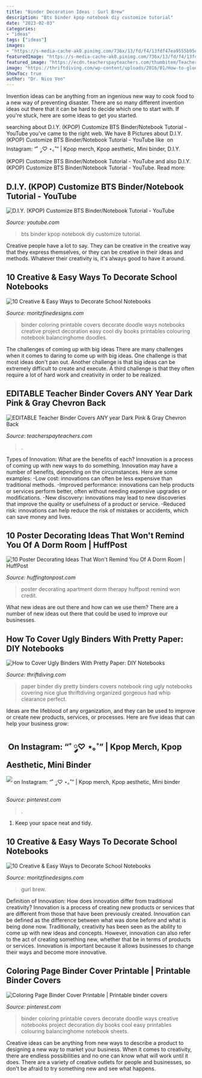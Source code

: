 ```yaml
---
title: "Binder Decoration Ideas : Gurl Brew"
description: "Bts binder kpop notebook diy customize tutorial"
date: "2023-02-03"
categories:
- "ideas"
tags: ["ideas"]
images:
- "https://s-media-cache-ak0.pinimg.com/736x/13/fd/f4/13fdf47ea9555b95e0f6c8b53a5388b4.jpg"
featuredImage: "https://s-media-cache-ak0.pinimg.com/736x/13/fd/f4/13fdf47ea9555b95e0f6c8b53a5388b4.jpg"
featured_image: "https://ecdn.teacherspayteachers.com/thumbitem/Teacher-Binder-Covers-for-2013-2014-Dark-Pink-Gray-Chevron-for-Back-to-School-1500873400/original-687773-1.jpg"
image: "https://thriftdiving.com/wp-content/uploads/2016/01/How-to-glue-pretty-paper-to-a-thrifted-binder-AFTER-ThriftDiving.com_.jpg"
ShowToc: true
author: "Dr. Nico Von"
---
```



Invention ideas can be anything from an ingenious new way to cook food to a new way of preventing disaster. There are so many different invention ideas out there that it can be hard to decide which one to start with. If you're stuck, here are some ideas to get you started.

	

		
searching about D.I.Y. (KPOP) Customize BTS Binder/Notebook Tutorial - YouTube you've came to the right web. We have 8 Pictures about D.I.Y. (KPOP) Customize BTS Binder/Notebook Tutorial - YouTube like ︎ on Instagram: “˚ ༘♡ ⋆｡˚” | Kpop merch, Kpop aesthetic, Mini binder, D.I.Y. (KPOP) Customize BTS Binder/Notebook Tutorial - YouTube and also D.I.Y. (KPOP) Customize BTS Binder/Notebook Tutorial - YouTube. Read more:
		
    
## D.I.Y. (KPOP) Customize BTS Binder/Notebook Tutorial - YouTube

<img loading=lazy src="http://i.ytimg.com/vi/FajWPXcQdI8/maxresdefault.jpg" onerror="this.onerror=null;this.src='https://tse3.mm.bing.net/th?id=OIP.BwBTYNckAG8-QWPvSVe8awHaEK&amp;pid=15.1';" alt="D.I.Y. (KPOP) Customize BTS Binder/Notebook Tutorial - YouTube">

_Source: youtube.com_

>bts binder kpop notebook diy customize tutorial. 

	

Creative people have a lot to say. They can be creative in the creative way that they express themselves, or they can be creative in their ideas and methods. Whatever their creativity is, it's always good to have it around.

    
## 10 Creative &amp; Easy Ways To Decorate School Notebooks

<img loading=lazy src="http://www.moritzfinedesigns.com/wp-content/uploads/2016/08/coloring-doodle-binder-cover-printable-9.jpg" onerror="this.onerror=null;this.src='https://tse1.mm.bing.net/th?id=OIP.oRQnbfaHl5z4ScRr8xuPrwHaLH&amp;pid=15.1';" alt="10 Creative &amp; Easy Ways to Decorate School Notebooks">

_Source: moritzfinedesigns.com_

>binder coloring printable covers decorate doodle ways notebooks creative project decoration easy cool diy books printables colouring notebook balancinghome doodles. 

	

The challenges of coming up with big ideas
There are many challenges when it comes to daring to come up with big ideas. One challenge is that most ideas don't pan out. Another challenge is that big ideas can be extremely difficult to create and execute. A third challenge is that they often require a lot of hard work and creativity in order to be realized.

    
## EDITABLE Teacher Binder Covers ANY Year Dark Pink &amp; Gray Chevron Back

<img loading=lazy src="https://ecdn.teacherspayteachers.com/thumbitem/Teacher-Binder-Covers-for-2013-2014-Dark-Pink-Gray-Chevron-for-Back-to-School-1500873400/original-687773-1.jpg" onerror="this.onerror=null;this.src='https://tse2.mm.bing.net/th?id=OIP.Oiv_CII8Hn13TkfBCaQzkQAAAA&amp;pid=15.1';" alt="EDITABLE Teacher Binder Covers ANY year Dark Pink &amp; Gray Chevron Back">

_Source: teacherspayteachers.com_

>. 

	

Types of Innovation: What are the benefits of each?
Innovation is a process of coming up with new ways to do something. Innovation may have a number of benefits, depending on the circumstances. Here are some examples: 
-Low cost: innovations can often be less expensive than traditional methods.
-Improved performance: innovations can help products or services perform better, often without needing expensive upgrades or modifications.
-New discovery: innovations may lead to new discoveries that improve the quality or usefulness of a product or service.
-Reduced risk: innovations can help reduce the risk of mistakes or accidents, which can save money and lives.

    
## 10 Poster Decorating Ideas That Won&#039;t Remind You Of A Dorm Room | HuffPost

<img loading=lazy src="http://i.huffpost.com/gen/2535990/thumbs/o-POSTERSSS-570.jpg?6" onerror="this.onerror=null;this.src='https://tse3.mm.bing.net/th?id=OIP.zHiOlldcDuhl1jtYlI_f7QHaLH&amp;pid=15.1';" alt="10 Poster Decorating Ideas That Won&#039;t Remind You Of A Dorm Room | HuffPost">

_Source: huffingtonpost.com_

>poster decorating apartment dorm therapy huffpost remind won credit. 

	

What new ideas are out there and how can we use them?
There are a number of new ideas out there that could be used to improve our businesses.

    
## How To Cover Ugly Binders With Pretty Paper: DIY Notebooks

<img loading=lazy src="https://thriftdiving.com/wp-content/uploads/2016/01/How-to-glue-pretty-paper-to-a-thrifted-binder-AFTER-ThriftDiving.com_.jpg" onerror="this.onerror=null;this.src='https://tse4.mm.bing.net/th?id=OIP._vmL5j_9aqfHlI0zikgyNwHaLH&amp;pid=15.1';" alt="How to Cover Ugly Binders With Pretty Paper: DIY Notebooks">

_Source: thriftdiving.com_

>paper binder diy pretty binders covers notebook ring ugly notebooks covering nice glue thriftdiving organized gorgeous had whip clearance perfect. 

	

Ideas are the lifeblood of any organization, and they can be used to improve or create new products, services, or processes. Here are five ideas that can help your business grow:

    
## ︎ On Instagram: “˚ ༘♡ ⋆｡˚” | Kpop Merch, Kpop Aesthetic, Mini Binder

<img loading=lazy src="https://i.pinimg.com/736x/16/e0/bf/16e0bff7d4550ec6a8fd2e18d4b0bf35.jpg" onerror="this.onerror=null;this.src='https://tse3.mm.bing.net/th?id=OIP.Zqe645BveuDKRmGqmQLEsAHaHa&amp;pid=15.1';" alt="︎ on Instagram: “˚ ༘♡ ⋆｡˚” | Kpop merch, Kpop aesthetic, Mini binder">

_Source: pinterest.com_

>. 

	

1. Keep your space neat and tidy.

    
## 10 Creative &amp; Easy Ways To Decorate School Notebooks

<img loading=lazy src="https://www.moritzfinedesigns.com/wp-content/uploads/2016/08/P1020620amended-1024x768.jpg" onerror="this.onerror=null;this.src='https://tse2.mm.bing.net/th?id=OIP.h5yaXU2QWrIDTVRohqz8nQHaFj&amp;pid=15.1';" alt="10 Creative &amp; Easy Ways to Decorate School Notebooks">

_Source: moritzfinedesigns.com_

>gurl brew. 

	

Definition of Innovation: How does innovation differ from traditional creativity?
Innovation is a process of creating new products or services that are different from those that have been previously created. Innovation can be defined as the difference between what was done before and what is being done now. Traditionally, creativity has been seen as the ability to come up with new ideas and concepts. However, innovation can also refer to the act of creating something new, whether that be in terms of products or services. Innovation is important because it allows businesses to change their ways and become more innovative.

    
## Coloring Page Binder Cover Printable | Printable Binder Covers

<img loading=lazy src="https://s-media-cache-ak0.pinimg.com/736x/13/fd/f4/13fdf47ea9555b95e0f6c8b53a5388b4.jpg" onerror="this.onerror=null;this.src='https://tse4.mm.bing.net/th?id=OIP.Kt9Zz4hbNTDpF5nyqYQ2yQHaLH&amp;pid=15.1';" alt="Coloring Page Binder Cover Printable | Printable binder covers">

_Source: pinterest.com_

>binder coloring printable covers decorate doodle ways creative notebooks project decoration diy books cool easy printables colouring balancinghome notebook sheets. 

	

Creative ideas can be anything from new ways to describe a product to designing a new way to market your business. When it comes to creativity, there are endless possibilities and no one can know what will work until it does. There are a variety of creative outlets for people and businesses, so don't be afraid to try something new and see what happens.


